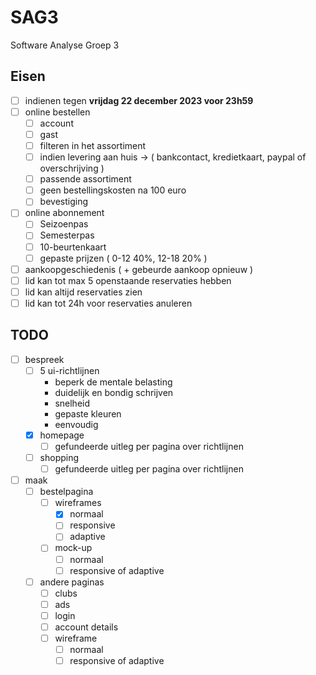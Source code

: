 # SAG3
Software Analyse Groep 3
## Eisen
- [ ] indienen tegen **vrijdag 22 december 2023 voor 23h59**
- [ ] online bestellen
    - [ ] account
    - [ ] gast
    - [ ] filteren in het assortiment
    - [ ] indien levering aan huis -> ( bankcontact, kredietkaart, paypal of overschrijving )
    - [ ] passende assortiment
    - [ ] geen bestellingskosten na 100 euro
    - [ ] bevestiging
- [ ] online abonnement
    - [ ] Seizoenpas
    - [ ] Semesterpas
    - [ ] 10-beurtenkaart
    - [ ] gepaste prijzen ( 0-12 40%, 12-18 20% )
- [ ] aankoopgeschiedenis ( + gebeurde aankoop opnieuw )
- [ ] lid kan tot max 5 openstaande reservaties hebben
- [ ] lid kan altijd reservaties zien
- [ ] lid kan tot 24h voor reservaties anuleren
## TODO
- [ ] bespreek
    - [ ] 5 ui-richtlijnen
        - beperk de mentale belasting
        - duidelijk en bondig schrijven
        - snelheid
        - gepaste kleuren
        - eenvoudig
    - [x] homepage
        - [ ] gefundeerde uitleg per pagina over richtlijnen
    - [ ] shopping
        - [ ] gefundeerde uitleg per pagina over richtlijnen
- [ ] maak
    - [ ] bestelpagina
        - [ ] wireframes
            - [x] normaal
            - [ ] responsive
            - [ ] adaptive
        - [ ] mock-up
            - [ ] normaal
            - [ ] responsive of adaptive 
    - [ ] andere paginas
        - [ ] clubs
        - [ ] ads
        - [ ] login
        - [ ] account details
        - [ ] wireframe
            - [ ] normaal
            - [ ] responsive of adaptive
